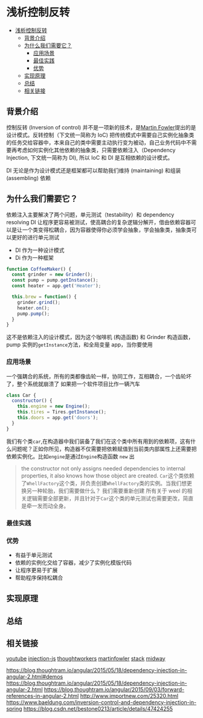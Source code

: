 # 浅析控制反转

- [浅析控制反转](#%E6%B5%85%E6%9E%90%E6%8E%A7%E5%88%B6%E5%8F%8D%E8%BD%AC)
  - [背景介绍](#%E8%83%8C%E6%99%AF%E4%BB%8B%E7%BB%8D)
  - [为什么我们需要它？](#%E4%B8%BA%E4%BB%80%E4%B9%88%E6%88%91%E4%BB%AC%E9%9C%80%E8%A6%81%E5%AE%83)
    - [应用场景](#%E5%BA%94%E7%94%A8%E5%9C%BA%E6%99%AF)
    - [最佳实践](#%E6%9C%80%E4%BD%B3%E5%AE%9E%E8%B7%B5)
    - [优势](#%E4%BC%98%E5%8A%BF)
  - [实现原理](#%E5%AE%9E%E7%8E%B0%E5%8E%9F%E7%90%86)
  - [总结](#%E6%80%BB%E7%BB%93)
  - [相关链接](#%E7%9B%B8%E5%85%B3%E9%93%BE%E6%8E%A5)

## 背景介绍

控制反转 (Inversion of control) 并不是一项新的技术，是[Martin Fowler](https://en.wikipedia.org/wiki/Martin_Fowler_(software_engineer))提出的是设计模式。反转控制（下文统一简称为 IoC) 把传统模式中需要自己实例化抽象类的任务交给容器中，本来自己的类中需要主动执行变为被动，自己业务代码中不需要再考虑如何实例化其他依赖的抽象类，只需要依赖注入（Dependency Injection, 下文统一简称为 DI), 所以 IoC 和 DI 是互相依赖的设计模式。


DI 无论是作为设计模式还是框架都可以帮助我们维持 (maintaining) 和组装 (assembling) 依赖

## 为什么我们需要它？

依赖注入主要解决了两个问题，单元测试（testability）和 dependency resolving
DI 让程序更容易被测试，使高耦合的复杂逻辑分解开，借由依赖容器可以是让一个类变得松耦合，因为容器使得你必须学会抽象，学会抽象类，抽象类可以更好的进行单元测试

* DI 作为一种设计模式
* Di 作为一种框架

```js
function CoffeeMaker() {
  const grinder = new Grinder();
  const pump = pump.getInstance();
  const heater = app.get('Heater');

  this.brew = function() {
    grinder.grind();
    heater.on();
    pump.pump();
  }
}
```

这不是依赖注入的设计模式，因为这个咖啡机 (构造函数) 和 Grinder 构造函数，pump 实例的`getInstance`方法，和全局变量 app，当你要使用



### 应用场景

一个强耦合的系统，所有的类都像齿轮一样，协同工作，互相耦合，一个齿轮坏了，整个系统就崩溃了
如果把一个软件项目比作一辆汽车

```js
class Car {
  constructor() {
    this.engine = new Engine();
    this.tires = Tires.getInstance();
    this.doors = app.get('doors');
  }
}
```

我们有个类`car`,在构造器中我们装备了我们在这个类中所有用到的依赖项，这有什么问题呢？正如你所见，构造器不仅需要把依赖赋值到当前类内部属性上还需要把依赖实例化。比如`engine`是通过`Engine`构造函数 `new` 出
> the constructor not only assigns needed dependencies to internal properties, it also knows how those object are created. 
`Car`这个类依赖了`WhellFactory`这个类，并负责创建`WhellFactory`类的实例。当我们想更换另一种轮胎，我们需要做什么？
我们需要重新创建
所有关于 weel 的相关逻辑需要全部更新，并且针对于`Car`这个类的单元测试也需要更改，简直是牵一发而动全身。


### 最佳实践

### 优势

* 有益于单元测试
* 依赖的实例化交给了容器，减少了实例化模版代码
* 让程序更易于扩展
* 帮助程序保持松耦合

## 实现原理

## 总结

## 相关链接

[youtube](https://www.youtube.com/watch?v=QtDTfn8YxXg)
[injection-js](https://github.com/mgechev/injection-js)
[thoughtworkers](http://insights.thoughtworkers.org/injection/)
[martinfowler](https://martinfowler.com/articles/injection.html#InversionOfControl)
[stack](https://stackoverflow.com/questions/3058/what-is-inversion-of-control)
[](https://www.youtube.com/watch?v=pERhnBBae2)
[](https://www.youtube.com/watch?v=_OGGsf1ZXMs)
[midway](https://midwayjs.org/midway/ioc.html#%E8%8E%B7%E5%8F%96-ioc-%E5%AE%B9%E5%99%A8)
[](https://medium.freecodecamp.org/a-quick-intro-to-dependency-injection-what-it-is-and-when-to-use-it-7578c84fa88f)

https://blog.thoughtram.io/angular/2015/05/18/dependency-injection-in-angular-2.html#demos
https://blog.thoughtram.io/angular/2015/05/18/dependency-injection-in-angular-2.html
https://blog.thoughtram.io/angular/2015/09/03/forward-references-in-angular-2.html
http://www.importnew.com/25320.html
https://www.baeldung.com/inversion-control-and-dependency-injection-in-spring
https://blog.csdn.net/bestone0213/article/details/47424255